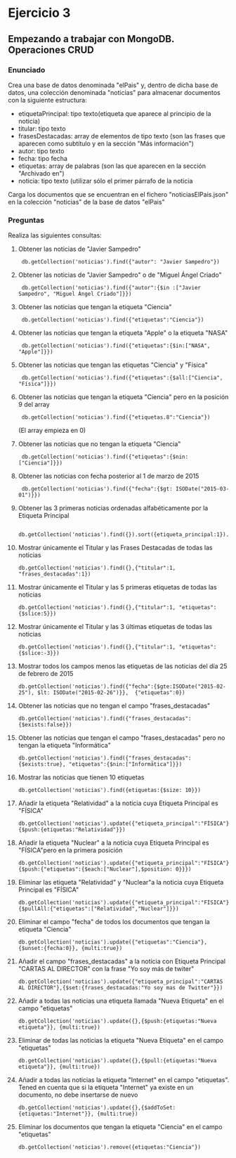 # Ejercicio 3
## Empezando a trabajar con MongoDB. Operaciones CRUD

### Enunciado

Crea una  base  de  datos denominada  "elPais"  y, dentro  de  dicha  base  de  datos, una  colección denominada "noticias" para almacenar documentos con la siguiente estructura: 

- etiquetaPrincipal: tipo texto(etiqueta que aparece al principio de la noticia)
- titular: tipo texto
- frasesDestacadas:  array  de  elementos  de tipo texto  (son  las  frases  que  aparecen  como subtítulo y en la sección "Más información")
- autor: tipo texto
- fecha: tipo fecha
- etiquetas: array de palabras (son las que aparecen en la sección "Archivado en")
- noticia: tipo texto (utilizar sólo el primer párrafo de la noticia

Carga los documentos que se encuentran en el fichero "noticiasElPais.json" en la colección "noticias" de la base de datos "elPais"

### Preguntas

Realiza las siguientes consultas:

1. Obtener las noticias de "Javier Sampedro"

		db.getCollection('noticias').find({"autor": "Javier Sampedro"})

2. Obtener las noticias de "Javier Sampedro" o de "Miguel Ángel Criado"

		db.getCollection('noticias').find({"autor":{$in :["Javier Sampedro", "Miguel Ángel Criado"]}})

3. Obtener las noticias que tengan la etiqueta "Ciencia"

		db.getCollection('noticias').find({"etiquetas":"Ciencia"})

4. Obtener las noticias que tengan la etiqueta "Apple" o la etiqueta "NASA"

		db.getCollection('noticias').find({"etiquetas":{$in:["NASA", "Apple"]}})

5. Obtener las noticias que tengan las etiquetas "Ciencia" y "Física"

		db.getCollection('noticias').find({"etiquetas":{$all:["Ciencia", "Física"]}})

6. Obtener las noticias que tengan la etiqueta "Ciencia" pero en la posición 9 del array

		db.getCollection('noticias').find({"etiquetas.8":"Ciencia"})
	
	(El array empieza en 0)

7. Obtener las noticias que no tengan la etiqueta "Ciencia"

		db.getCollection('noticias').find({"etiquetas":{$nin:["Ciencia"]}})
		
8. Obtener las noticias con fecha posterior al 1 de marzo de 2015

		db.getCollection('noticias').find({"fecha":{$gt: ISODate("2015-03-01")}})

9. Obtener las 3 primeras noticias ordenadas alfabéticamente por la Etiqueta Principal

		db.getCollection('noticias').find({}).sort({etiqueta_principal:1}).limit(3)

10. Mostrar únicamente el Titular y las Frases Destacadas de todas las noticias  

		db.getCollection('noticias').find({},{"titular":1, "frases_destacadas":1})

11. Mostrar únicamente el Titular y las 5 primeras etiquetas de todas las noticias

		db.getCollection('noticias').find({},{"titular":1, "etiquetas":{$slice:5}})

12. Mostrar únicamente el Titular y las 3 últimas etiquetas de todas las noticias

		db.getCollection('noticias').find({},{"titular":1, "etiquetas":{$slice:-3}})
 
13. Mostrar todos los campos menos las etiquetas de las noticias del día 25 de febrero de 2015

		db.getCollection('noticias').find({"fecha":{$gte:ISODate("2015-02-25"), $lt: ISODate("2015-02-26")}},  {"etiquetas":0})

14. Obtener las noticias que no tengan el campo "frases_destacadas"   

		db.getCollection('noticias').find({"frases_destacadas":{$exists:false}})

15. Obtener las  noticias  que  tengan  el  campo  "frases_destacadas" pero no  tengan  la  etiqueta "Informática"  

		db.getCollection('noticias').find({"frases_destacadas":{$exists:true}, "etiquetas":{$nin:["Informática"]}})

16. Mostrar las noticias que tienen 10 etiquetas  

		db.getCollection('noticias').find({etiquetas:{$size: 10}})

17. Añadir la etiqueta "Relatividad" a la noticia cuya Etiqueta Principal es "FÍSICA"    

		db.getCollection('noticias').update({"etiqueta_principal":"FÍSICA"},{$push:{etiquetas:"Relatividad"}})

18. Añadir la etiqueta "Nuclear" a la noticia cuya Etiqueta Principal es "FÍSICA"pero en la primera posición

		db.getCollection('noticias').update({"etiqueta_principal":"FÍSICA"},{$push:{"etiquetas":{$each:["Nuclear"],$position: 0}}})

19. Eliminar las etiqueta "Relatividad" y "Nuclear"a la noticia cuya Etiqueta Principal es "FÍSICA"

		db.getCollection('noticias').update({"etiqueta_principal":"FÍSICA"},{$pullAll:{"etiquetas":["Relatividad","Nuclear"]}})

20. Eliminar el campo "fecha" de todos los documentos que tengan la etiqueta "Ciencia"  

		db.getCollection('noticias').update({"etiquetas":"Ciencia"},{$unset:{fecha:0}}, {multi:true})

21. Añadir el campo "frases_destacadas" a la noticia con Etiqueta Principal "CARTAS AL DIRECTOR" con la frase "Yo soy más de twiter"  

		db.getCollection('noticias').update({"etiqueta_principal":"CARTAS AL DIRECTOR"},{$set:{frases_destacadas:"Yo soy mas de Twitter"}})

22. Añadir a todas las noticias una etiqueta llamada "Nueva Etiqueta" en el campo "etiquetas"   

		db.getCollection('noticias').update({},{$push:{etiquetas:"Nueva etiqueta"}}, {multi:true})

23. Eliminar de todas las noticias la etiqueta "Nueva Etiqueta" en el campo "etiquetas"  

		db.getCollection('noticias').update({},{$pull:{etiquetas:"Nueva etiqueta"}}, {multi:true})

24. Añadir a todas las noticias la etiqueta "Internet" en el campo "etiquetas". Tened en cuenta que si la etiqueta "Internet" ya existe en un documento, no debe insertarse de nuevo  

		db.getCollection('noticias').update({},{$addToSet:{etiquetas:"Internet"}}, {multi:true})
  
25. Eliminar los documentos que tengan la etiqueta "Ciencia" en el campo "etiquetas"

		db.getCollection('noticias').remove({etiquetas:"Ciencia"})